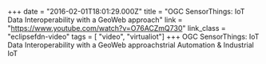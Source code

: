 +++
date = "2016-02-01T18:01:29.000Z"
title = "OGC SensorThings: IoT Data Interoperability with a GeoWeb approach"
link = "https://www.youtube.com/watch?v=O76ACZmQ730"
link_class  = "eclipsefdn-video"
tags = [ "video", "virtualiot"]
+++
OGC SensorThings: IoT Data Interoperability with a GeoWeb approachstrial Automation & Industrial IoT